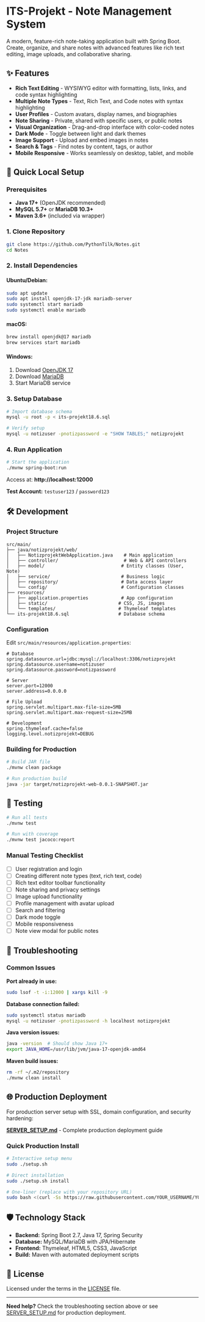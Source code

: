 # ITS-Projekt - Note Management System

A modern, feature-rich note-taking application built with Spring Boot. Create, organize, and share notes with advanced features like rich text editing, image uploads, and collaborative sharing.

## ✨ Features

- **Rich Text Editing** - WYSIWYG editor with formatting, lists, links, and code syntax highlighting
- **Multiple Note Types** - Text, Rich Text, and Code notes with syntax highlighting
- **User Profiles** - Custom avatars, display names, and biographies  
- **Note Sharing** - Private, shared with specific users, or public notes
- **Visual Organization** - Drag-and-drop interface with color-coded notes
- **Dark Mode** - Toggle between light and dark themes
- **Image Support** - Upload and embed images in notes
- **Search & Tags** - Find notes by content, tags, or author
- **Mobile Responsive** - Works seamlessly on desktop, tablet, and mobile

## 🚀 Quick Local Setup

### Prerequisites

- **Java 17+** (OpenJDK recommended)
- **MySQL 5.7+** or **MariaDB 10.3+**
- **Maven 3.6+** (included via wrapper)

### 1. Clone Repository

```bash
git clone https://github.com/PythonTilk/Notes.git
cd Notes
```

### 2. Install Dependencies

#### Ubuntu/Debian:
```bash
sudo apt update
sudo apt install openjdk-17-jdk mariadb-server
sudo systemctl start mariadb
sudo systemctl enable mariadb
```

#### macOS:
```bash
brew install openjdk@17 mariadb
brew services start mariadb
```

#### Windows:
1. Download [OpenJDK 17](https://adoptium.net/)
2. Download [MariaDB](https://mariadb.org/download/)
3. Start MariaDB service

### 3. Setup Database

```bash
# Import database schema
mysql -u root -p < its-projekt18.6.sql

# Verify setup
mysql -u notizuser -pnotizpassword -e "SHOW TABLES;" notizprojekt
```

### 4. Run Application

```bash
# Start the application
./mvnw spring-boot:run
```

Access at: **http://localhost:12000**

**Test Account:** `testuser123` / `password123`

## 🛠️ Development

### Project Structure

```
src/main/
├── java/notizprojekt/web/
│   ├── NotizprojektWebApplication.java    # Main application
│   ├── controller/                        # Web & API controllers
│   ├── model/                            # Entity classes (User, Note)
│   ├── service/                          # Business logic
│   ├── repository/                       # Data access layer
│   └── config/                           # Configuration classes
├── resources/
│   ├── application.properties            # App configuration
│   ├── static/                          # CSS, JS, images
│   └── templates/                       # Thymeleaf templates
└── its-projekt18.6.sql                  # Database schema
```

### Configuration

Edit `src/main/resources/application.properties`:

```properties
# Database
spring.datasource.url=jdbc:mysql://localhost:3306/notizprojekt
spring.datasource.username=notizuser
spring.datasource.password=notizpassword

# Server
server.port=12000
server.address=0.0.0.0

# File Upload
spring.servlet.multipart.max-file-size=5MB
spring.servlet.multipart.max-request-size=25MB

# Development
spring.thymeleaf.cache=false
logging.level.notizprojekt=DEBUG
```

### Building for Production

```bash
# Build JAR file
./mvnw clean package

# Run production build
java -jar target/notizprojekt-web-0.0.1-SNAPSHOT.jar
```

## 🧪 Testing

```bash
# Run all tests
./mvnw test

# Run with coverage
./mvnw test jacoco:report
```

### Manual Testing Checklist

- [ ] User registration and login
- [ ] Creating different note types (text, rich text, code)
- [ ] Rich text editor toolbar functionality
- [ ] Note sharing and privacy settings
- [ ] Image upload functionality
- [ ] Profile management with avatar upload
- [ ] Search and filtering
- [ ] Dark mode toggle
- [ ] Mobile responsiveness
- [ ] Note view modal for public notes

## 🔧 Troubleshooting

### Common Issues

**Port already in use:**
```bash
sudo lsof -t -i:12000 | xargs kill -9
```

**Database connection failed:**
```bash
sudo systemctl status mariadb
mysql -u notizuser -pnotizpassword -h localhost notizprojekt
```

**Java version issues:**
```bash
java -version  # Should show Java 17+
export JAVA_HOME=/usr/lib/jvm/java-17-openjdk-amd64
```

**Maven build issues:**
```bash
rm -rf ~/.m2/repository
./mvnw clean install
```

## 🌐 Production Deployment

For production server setup with SSL, domain configuration, and security hardening:

**[SERVER_SETUP.md](SERVER_SETUP.md)** - Complete production deployment guide

### Quick Production Install

```bash
# Interactive setup menu
sudo ./setup.sh

# Direct installation
sudo ./setup.sh install

# One-liner (replace with your repository URL)
sudo bash <(curl -Ss https://raw.githubusercontent.com/YOUR_USERNAME/YOUR_REPO/main/setup.sh || wget -O - https://raw.githubusercontent.com/YOUR_USERNAME/YOUR_REPO/main/setup.sh) install
```

## 🛡️ Technology Stack

- **Backend:** Spring Boot 2.7, Java 17, Spring Security
- **Database:** MySQL/MariaDB with JPA/Hibernate
- **Frontend:** Thymeleaf, HTML5, CSS3, JavaScript
- **Build:** Maven with automated deployment scripts

## 📄 License

Licensed under the terms in the [LICENSE](LICENSE) file.

---

**Need help?** Check the troubleshooting section above or see [SERVER_SETUP.md](SERVER_SETUP.md) for production deployment.

